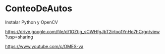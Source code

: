# ConteoDeAutos

 Instalar Python y OpenCV
 
https://drive.google.com/file/d/1OZtig_sCWHfgJbT2irtoo1YnHo7hCrgq/view?usp=sharing


https://www.youtube.com/c/OMES-va
